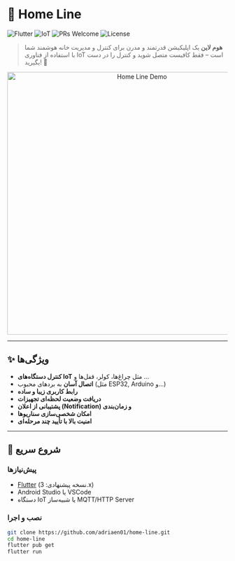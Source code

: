 # 🏡 Home Line

![Flutter](https://img.shields.io/badge/Flutter-3.0-blue?logo=flutter)
![IoT](https://img.shields.io/badge/IoT-Enabled-green?logo=internet-of-things)
![PRs Welcome](https://img.shields.io/badge/PRs-welcome-brightgreen.svg?style=flat-square)
![License](https://img.shields.io/github/license/your-username/home-line)

> **هوم لاین** یک اپلیکیشن قدرتمند و مدرن برای کنترل و مدیریت خانه هوشمند شما با استفاده از فناوری IoT است – فقط کافیست متصل شوید و کنترل را در دست بگیرید! 🚀

<div align="center">
  <img src="assets/demo_home_line.png" alt="Home Line Demo" width="600"/>
</div>

---

## ✨ ویژگی‌ها

- **کنترل دستگاه‌های IoT** مثل چراغ‌ها، کولر، قفل‌ها و ...  
- **اتصال آسان** به برد‌های محبوب (مثل ESP32, Arduino و...)
- **رابط کاربری زیبا و ساده**
- **دریافت وضعیت لحظه‌ای تجهیزات**
- **پشتیبانی از اعلان‌ (Notification) و زمان‌بندی**
- **امکان شخصی‌سازی سناریوها**
- **امنیت بالا با تأیید چند مرحله‌ای**

---

## 🚀 شروع سریع

### پیش‌نیازها

- [Flutter](https://flutter.dev/) (نسخه پیشنهادی: 3.x)
- Android Studio یا VSCode
- دستگاه IoT یا شبیه‌ساز MQTT/HTTP Server

### نصب و اجرا

```bash
git clone https://github.com/adriaen01/home-line.git
cd home-line
flutter pub get
flutter run
